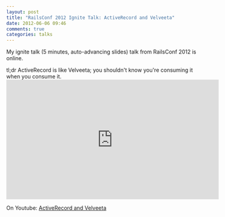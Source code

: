 ```yaml
---
layout: post
title: "RailsConf 2012 Ignite Talk: ActiveRecord and Velveeta"
date: 2012-06-06 09:46
comments: true
categories: talks
---
```


My ignite talk (5 minutes, auto-advancing slides) talk from RailsConf 2012 is online. 

<!-- more -->
<div class="tldr">
	<span class="heading">tl;dr</span> ActiveRecord is like Velveeta; you shouldn't know you're consuming it when you consume it.
</div>

<iframe width="560" height="315" src="http://www.youtube.com/embed/Ucma74yqH6w" frameborder="0" allowfullscreen></iframe>

On Youtube: [ActiveRecord and Velveeta](http://www.youtube.com/watch?v=Ucma74yqH6w)
